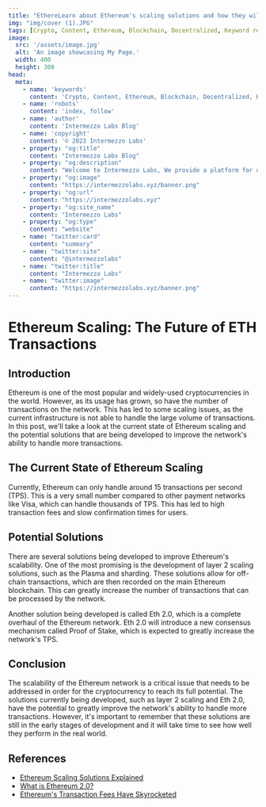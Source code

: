 ```yaml
---
title: "EthereLearn about Ethereum's scaling solutions and how they will impact the future of the network. Understand sharding, plasma and other scaling solutions. Join the Ethereum scaling debate now!"
img: "img/cover (1).JPG"
tags: [Crypto, Content, Ethereum, Blockchain, Decentralized, Keyword research, Future of Ethereum, Ethereum transactions]
image:
  src: '/assets/image.jpg'
  alt: 'An image showcasing My Page.'
  width: 400
  height: 300
head:
  meta:
    - name: 'keywords'
      content: 'Crypto, Content, Ethereum, Blockchain, Decentralized, Keyword research, Future of Ethereum, Ethereum transactions'
    - name: 'robots'
      content: 'index, follow'
    - name: 'author'
      content: 'Intermezzo Labs Blog'
    - name: 'copyright'
      content: '© 2023 Intermezzo Labs'
    - property: "og:title"
      content: "Intermezzo Labs Blog"
    - property: "og:description"
      content: "Welcome to Intermezzo Labs, We provide a platform for users to create, manage and trade digital assets. These platforms can be used for a variety of purposes, such as gaming, collectibles, and e-commerce. Intermezzo Labs is for anyone who wants to leverage blockchain technology."
    - property: "og:image"
      content: "https://intermezzolabs.xyz/banner.png"
    - property: "og:url"
      content: "https://intermezzolabs.xyz"
    - property: "og:site_name"
      content: "Intermezzo Labs"
    - property: "og:type"
      content: "website"
    - name: "twitter:card"
      content: "summary"
    - name: "twitter:site"
      content: "@intermezzolabs"
    - name: "twitter:title"
      content: "Intermezzo Labs"
    - name: "twitter:image"
      content: "https://intermezzolabs.xyz/banner.png"
---
```


# Ethereum Scaling: The Future of ETH Transactions

## Introduction
Ethereum is one of the most popular and widely-used cryptocurrencies in the world. However, as its usage has grown, so have the number of transactions on the network. This has led to some scaling issues, as the current infrastructure is not able to handle the large volume of transactions. In this post, we'll take a look at the current state of Ethereum scaling and the potential solutions that are being developed to improve the network's ability to handle more transactions.

## The Current State of Ethereum Scaling
Currently, Ethereum can only handle around 15 transactions per second (TPS). This is a very small number compared to other payment networks like Visa, which can handle thousands of TPS. This has led to high transaction fees and slow confirmation times for users.

## Potential Solutions
There are several solutions being developed to improve Ethereum's scalability. One of the most promising is the development of layer 2 scaling solutions, such as the Plasma and sharding. These solutions allow for off-chain transactions, which are then recorded on the main Ethereum blockchain. This can greatly increase the number of transactions that can be processed by the network.

Another solution being developed is called Eth 2.0, which is a complete overhaul of the Ethereum network. Eth 2.0 will introduce a new consensus mechanism called Proof of Stake, which is expected to greatly increase the network's TPS.

## Conclusion
The scalability of the Ethereum network is a critical issue that needs to be addressed in order for the cryptocurrency to reach its full potential. The solutions currently being developed, such as layer 2 scaling and Eth 2.0, have the potential to greatly improve the network's ability to handle more transactions. However, it's important to remember that these solutions are still in the early stages of development and it will take time to see how well they perform in the real world.

## References
- [Ethereum Scaling Solutions Explained](https://cointelegraph.com/ethereum-for-beginners/ethereum-scaling-solutions-explained)
- [What is Ethereum 2.0?](https://decrypt.co/31561/what-is-ethereum-2-0-explained)
- [Ethereum's Transaction Fees Have Skyrocketed](https://www.coindesk.com/ethereums-transaction-fees-have-skyrocketed)
